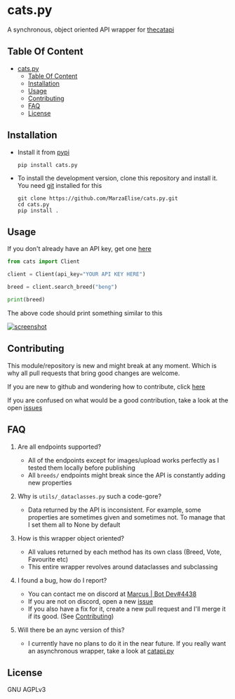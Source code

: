 # cats.py

A synchronous, object oriented API wrapper for [thecatapi](https://thecatapi.com)

## Table Of Content

- [cats.py](#catspy)
  - [Table Of Content](#table-of-content)
  - [Installation](#installation)
  - [Usage](#usage)
  - [Contributing](#contributing)
  - [FAQ](#faq)
  - [License](#license)

## Installation

- Install it from [pypi](https://pypi.org/project/cats.py)

   ```shell
   pip install cats.py
   ```

- To install the development version,
clone this repository and install it. You need [git](https://git-scm.com) installed for this

   ```shell
   git clone https://github.com/MarzaElise/cats.py.git
   cd cats.py
   pip install .
   ```

## Usage

If you don't already have an API key, get one [here](https://thecatapi.com/)

```py
from cats import Client

client = Client(api_key="YOUR API KEY HERE")

breed = client.search_breed("beng")

print(breed)
```

The above code should print something similar to this

[![screenshot](https://media.discordapp.net/attachments/887217168276656191/896471930557853736/unknown.png?width=1024&height=131)](https://media.discordapp.net/attachments/887217168276656191/896471930557853736/unknown.png?width=1024&height=131)

## Contributing

This module/repository is new and might break at any moment. Which is why all pull requests that bring
good changes are welcome.

If you are new to github and wondering how to contribute, click [here](https://github.com/firstcontributions/first-contributions)

If you are confused on what would be a good contribution, take a look at the open [issues](https://github.com/MarzaElise/cats.py/issues)

## FAQ

1. Are all endpoints supported?

   - All of the endpoints except for images/upload works perfectly as I tested them locally before publishing
   - All `breeds/` endpoints might break since the API is constantly adding new properties

2. Why is `utils/_dataclasses.py` such a code-gore?

   - Data returned by the API is inconsistent. For example, some properties are sometimes given and
    sometimes not. To manage that I set them all to None by default

3. How is this wrapper object oriented?

   - All values returned by each method has its own class (Breed, Vote, Favourite etc)
   - This entire wrapper revolves around dataclasses and subclassing

4. I found a bug, how do I report?

   - You can contact me on discord at [Marcus | Bot Dev#4438](https://discord.com/users/754557382708822137)
   - If you are not on discord, open a new [issue](https://github.com/MarzaElise/cats.py/issues)
   - If you also have a fix for it, create a new pull request and I'll merge it if its good. (See [Contributing](#contributing))

5. Will there be an aync version of this?

   - I currently have no plans to do it in the near future. If you really want an asynchronous wrapper,
   take a look at [catapi.py](https://github.com/ephreal/catapi.py)

## License

GNU AGPLv3
